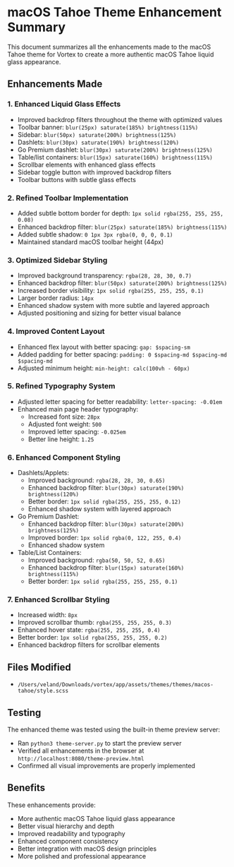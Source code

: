 # macOS Tahoe Theme Enhancement Summary

This document summarizes all the enhancements made to the macOS Tahoe theme for Vortex to create a more authentic macOS Tahoe liquid glass appearance.

## Enhancements Made

### 1. Enhanced Liquid Glass Effects
- Improved backdrop filters throughout the theme with optimized values
- Toolbar banner: `blur(25px) saturate(185%) brightness(115%)`
- Sidebar: `blur(50px) saturate(200%) brightness(125%)`
- Dashlets: `blur(30px) saturate(190%) brightness(120%)`
- Go Premium dashlet: `blur(30px) saturate(200%) brightness(125%)`
- Table/list containers: `blur(15px) saturate(160%) brightness(115%)`
- Scrollbar elements with enhanced glass effects
- Sidebar toggle button with improved backdrop filters
- Toolbar buttons with subtle glass effects

### 2. Refined Toolbar Implementation
- Added subtle bottom border for depth: `1px solid rgba(255, 255, 255, 0.08)`
- Enhanced backdrop filter: `blur(25px) saturate(185%) brightness(115%)`
- Added subtle shadow: `0 1px 3px rgba(0, 0, 0, 0.1)`
- Maintained standard macOS toolbar height (44px)

### 3. Optimized Sidebar Styling
- Improved background transparency: `rgba(28, 28, 30, 0.7)`
- Enhanced backdrop filter: `blur(50px) saturate(200%) brightness(125%)`
- Increased border visibility: `1px solid rgba(255, 255, 255, 0.1)`
- Larger border radius: `14px`
- Enhanced shadow system with more subtle and layered approach
- Adjusted positioning and sizing for better visual balance

### 4. Improved Content Layout
- Enhanced flex layout with better spacing: `gap: $spacing-sm`
- Added padding for better spacing: `padding: 0 $spacing-md $spacing-md $spacing-md`
- Adjusted minimum height: `min-height: calc(100vh - 60px)`

### 5. Refined Typography System
- Adjusted letter spacing for better readability: `letter-spacing: -0.01em`
- Enhanced main page header typography:
  - Increased font size: `28px`
  - Adjusted font weight: `500`
  - Improved letter spacing: `-0.025em`
  - Better line height: `1.25`

### 6. Enhanced Component Styling
- Dashlets/Applets:
  - Improved background: `rgba(28, 28, 30, 0.65)`
  - Enhanced backdrop filter: `blur(30px) saturate(190%) brightness(120%)`
  - Better border: `1px solid rgba(255, 255, 255, 0.12)`
  - Enhanced shadow system with layered approach
- Go Premium Dashlet:
  - Enhanced backdrop filter: `blur(30px) saturate(200%) brightness(125%)`
  - Improved border: `1px solid rgba(0, 122, 255, 0.4)`
  - Enhanced shadow system
- Table/List Containers:
  - Improved background: `rgba(50, 50, 52, 0.65)`
  - Enhanced backdrop filter: `blur(15px) saturate(160%) brightness(115%)`
  - Better border: `1px solid rgba(255, 255, 255, 0.1)`

### 7. Enhanced Scrollbar Styling
- Increased width: `8px`
- Improved scrollbar thumb: `rgba(255, 255, 255, 0.3)`
- Enhanced hover state: `rgba(255, 255, 255, 0.4)`
- Better border: `1px solid rgba(255, 255, 255, 0.2)`
- Enhanced backdrop filters for scrollbar elements

## Files Modified

- `/Users/veland/Downloads/vortex/app/assets/themes/themes/macos-tahoe/style.scss`

## Testing

The enhanced theme was tested using the built-in theme preview server:
- Ran `python3 theme-server.py` to start the preview server
- Verified all enhancements in the browser at `http://localhost:8080/theme-preview.html`
- Confirmed all visual improvements are properly implemented

## Benefits

These enhancements provide:
- More authentic macOS Tahoe liquid glass appearance
- Better visual hierarchy and depth
- Improved readability and typography
- Enhanced component consistency
- Better integration with macOS design principles
- More polished and professional appearance